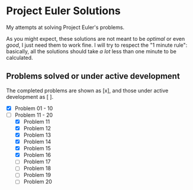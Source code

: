 # Project Euler Solutions

My attempts at solving Project Euler's problems.

As you might expect, these solutions are not meant to be _optimal_ or even _good_, I just need them to work fine. I will try to respect the "1 minute rule": basically, all the solutions should take _a lot_ less than one minute to be calculated.

## Problems solved or under active development

The completed problems are shown as [x], and those under active development as [ ].

- [x] Problem 01 - 10
- [ ] Problem 11 - 20
  - [x] Problem 11
  - [x] Problem 12
  - [x] Problem 13
  - [x] Problem 14
  - [x] Problem 15
  - [x] Problem 16
  - [ ] Problem 17
  - [ ] Problem 18
  - [ ] Problem 19
  - [ ] Problem 20
